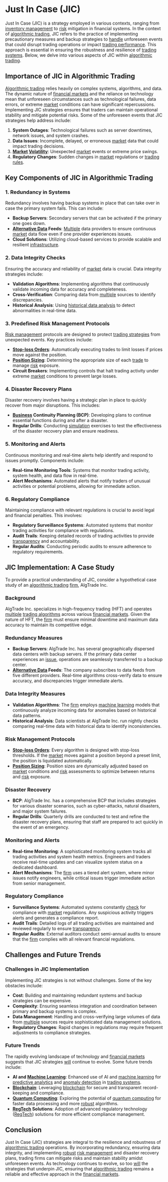 # Just In Case (JIC)

Just In Case (JIC) is a strategy employed in various contexts, ranging from [inventory management](../i/inventory_management.md) to [risk](../r/risk.md) mitigation in financial systems. In the context of [algorithmic trading](../a/accountability.md), JIC refers to the practice of implementing precautionary measures and backup strategies to [handle](../h/handle.md) unforeseen events that could disrupt trading operations or impact [trading performance](../t/trading_performance.md). This approach is essential in ensuring the robustness and resilience of [trading systems](../t/trading_systems.md). Below, we delve into various aspects of JIC within [algorithmic trading](../a/accountability.md).

## Importance of JIC in Algorithmic Trading

[Algorithmic trading](../a/accountability.md) relies heavily on complex systems, algorithms, and data. The dynamic nature of [financial markets](../f/financial_market.md) and the reliance on technology mean that unforeseen circumstances such as technological failures, data errors, or extreme [market](../m/market.md) conditions can have significant repercussions. Implementing JIC strategies ensures that traders can maintain operational stability and mitigate potential risks. Some of the unforeseen events that JIC strategies help address include:

1. **System Outages**: Technological failures such as server downtimes, network issues, and system crashes.
2. **Data Issues**: Incomplete, delayed, or erroneous [market](../m/market.md) data that could impact trading decisions.
3. **[Market](../m/market.md) [Volatility](../v/volatility.md)**: Unexpected [market](../m/market.md) events or extreme price swings.
4. **Regulatory Changes**: Sudden changes in [market](../m/market.md) regulations or [trading rules](../t/trading_rules.md).

## Key Components of JIC in Algorithmic Trading

### 1. **Redundancy in Systems**

Redundancy involves having backup systems in place that can take over in case the primary system fails. This can include:

- **Backup Servers**: Secondary servers that can be activated if the primary one goes down.
- **[Alternative Data](../a/alternative_data.md) Feeds**: [Multiple](../m/multiple.md) data providers to ensure continuous [market](../m/market.md) data flow even if one provider experiences issues.
- **Cloud Solutions**: Utilizing cloud-based services to provide scalable and resilient [infrastructure](../i/infrastructure.md).

### 2. **Data Integrity Checks**

Ensuring the accuracy and reliability of [market](../m/market.md) data is crucial. Data integrity strategies include:

- **Validation Algorithms**: Implementing algorithms that continuously validate incoming data for accuracy and completeness.
- **Cross-Verification**: Comparing data from [multiple](../m/multiple.md) sources to identify discrepancies.
- **Historical Analysis**: Using [historical data analysis](../h/historical_data_analysis.md) to detect abnormalities in real-time data.

### 3. **Predefined Risk Management Protocols**

[Risk management](../r/risk_management.md) protocols are designed to protect [trading strategies](../t/trading_strategies.md) from unexpected events. Key practices include:

- **[Stop-loss Orders](../s/stop-loss_orders.md)**: Automatically executing trades to limit losses if prices move against the position.
- **[Position Sizing](../p/position_sizing.md)**: Determining the appropriate size of each [trade](../t/trade.md) to manage [risk](../r/risk.md) exposure.
- **Circuit Breakers**: Implementing controls that halt trading activity under extreme [market](../m/market.md) conditions to prevent large losses.

### 4. **Disaster Recovery Plans**

Disaster recovery involves having a strategic plan in place to quickly recover from major disruptions. This includes:

- **[Business](../b/business.md) Continuity Planning (BCP)**: Developing plans to continue essential functions during and after a disaster.
- **Regular Drills**: Conducting [simulation](../s/simulation_in_trading.md) exercises to test the effectiveness of the disaster recovery plan and ensure readiness.

### 5. **Monitoring and Alerts**

Continuous monitoring and real-time alerts help identify and respond to issues promptly. Components include:

- **Real-time Monitoring Tools**: Systems that monitor trading activity, system health, and data flow in real-time.
- **Alert Mechanisms**: Automated alerts that notify traders of unusual activities or potential problems, allowing for immediate action.

### 6. **Regulatory Compliance**

Maintaining compliance with relevant regulations is crucial to avoid legal and financial penalties. This involves:

- **Regulatory Surveillance Systems**: Automated systems that monitor trading activities for compliance with regulations.
- **Audit Trails**: Keeping detailed records of trading activities to provide [transparency](../t/transparency.md) and accountability.
- **Regular Audits**: Conducting periodic audits to ensure adherence to regulatory requirements.

## JIC Implementation: A Case Study

To provide a practical understanding of JIC, consider a hypothetical case study of an [algorithmic trading](../a/accountability.md) [firm](../f/firm.md), AlgTrade Inc.

### Background

AlgTrade Inc. specializes in high-frequency trading (HFT) and operates [multiple](../m/multiple.md) [trading algorithms](../t/trading_algorithms.md) across various [financial markets](../f/financial_market.md). Given the nature of HFT, the [firm](../f/firm.md) must ensure minimal downtime and maximum data accuracy to maintain its competitive edge.

### Redundancy Measures

- **Backup Servers**: AlgTrade Inc. has several geographically dispersed data centers with backup servers. If the primary data center experiences an [issue](../i/issue.md), operations are seamlessly transferred to a backup center.
- **[Alternative Data](../a/alternative_data.md) Feeds**: The company subscribes to data feeds from five different providers. Real-time algorithms cross-verify data to ensure accuracy, and discrepancies trigger immediate alerts.

### Data Integrity Measures

- **Validation Algorithms**: The [firm](../f/firm.md) employs [machine learning](../m/machine_learning.md) models that continuously analyze incoming data for anomalies based on historical data patterns.
- **Historical Analysis**: Data scientists at AlgTrade Inc. run nightly checks comparing real-time data with historical data to identify inconsistencies.

### Risk Management Protocols

- **[Stop-loss Orders](../s/stop-loss_orders.md)**: Every algorithm is designed with stop-loss thresholds. If the [market](../m/market.md) moves against a position beyond a preset limit, the position is liquidated automatically.
- **[Position Sizing](../p/position_sizing.md)**: Position sizes are dynamically adjusted based on [market](../m/market.md) conditions and [risk](../r/risk.md) assessments to optimize between returns and [risk](../r/risk.md) exposure.

### Disaster Recovery

- **BCP**: AlgTrade Inc. has a comprehensive BCP that includes strategies for various disaster scenarios, such as cyber-attacks, natural disasters, and major system failures.
- **Regular Drills**: Quarterly drills are conducted to test and refine the disaster recovery plans, ensuring that staff are prepared to act quickly in the event of an emergency.

### Monitoring and Alerts

- **Real-time Monitoring**: A sophisticated monitoring system tracks all trading activities and system health metrics. Engineers and traders receive real-time updates and can visualize system status on a dedicated dashboard.
- **Alert Mechanisms**: The [firm](../f/firm.md) uses a tiered alert system, where minor issues notify engineers, while critical issues trigger immediate action from senior management.

### Regulatory Compliance

- **Surveillance Systems**: Automated systems constantly [check](../c/check.md) for compliance with [market](../m/market.md) regulations. Any suspicious activity triggers alerts and generates a compliance report.
- **Audit Trails**: Detailed logs of all trading activities are maintained and reviewed regularly to ensure [transparency](../t/transparency.md).
- **Regular Audits**: External auditors conduct semi-annual audits to ensure that the [firm](../f/firm.md) complies with all relevant financial regulations.

## Challenges and Future Trends

### Challenges in JIC Implementation

Implementing JIC strategies is not without challenges. Some of the key obstacles include:

- **Cost**: Building and maintaining redundant systems and backup strategies can be expensive.
- **Complexity**: Ensuring seamless integration and coordination between primary and backup systems is complex.
- **Data Management**: Handling and cross-verifying large volumes of data from [multiple](../m/multiple.md) sources require sophisticated data management solutions.
- **Regulatory Changes**: Rapid changes in regulations may require frequent adjustments to compliance strategies.

### Future Trends

The rapidly evolving landscape of technology and [financial markets](../f/financial_market.md) suggests that JIC strategies [will](../w/will.md) continue to evolve. Some future trends include:

- **AI and [Machine Learning](../m/machine_learning.md)**: Enhanced use of AI and [machine learning](../m/machine_learning.md) for [predictive analytics](../p/predictive_analytics.md) and [anomaly detection](../a/anomaly_detection.md) in [trading systems](../t/trading_systems.md).
- **[Blockchain](../b/blockchain_in_trading.md)**: Leveraging [blockchain](../b/blockchain_in_trading.md) for secure and transparent record-keeping and compliance.
- **[Quantum Computing](../q/quantum_computing_in_trading.md)**: Exploring the potential of [quantum computing](../q/quantum_computing_in_trading.md) for faster data processing and more [robust](../r/robust.md) algorithms.
- **[RegTech](../r/regtech.md) Solutions**: Adoption of advanced regulatory technology ([RegTech](../r/regtech.md)) solutions for more efficient compliance management.

## Conclusion

Just In Case (JIC) strategies are integral to the resilience and robustness of [algorithmic trading](../a/accountability.md) operations. By incorporating redundancy, ensuring data integrity, and implementing [robust](../r/robust.md) [risk management](../r/risk_management.md) and disaster recovery plans, trading firms can mitigate risks and maintain stability amidst unforeseen events. As technology continues to evolve, so too [will](../w/will.md) the strategies that underpin JIC, ensuring that [algorithmic trading](../a/accountability.md) remains a reliable and effective approach in the [financial markets](../f/financial_market.md).